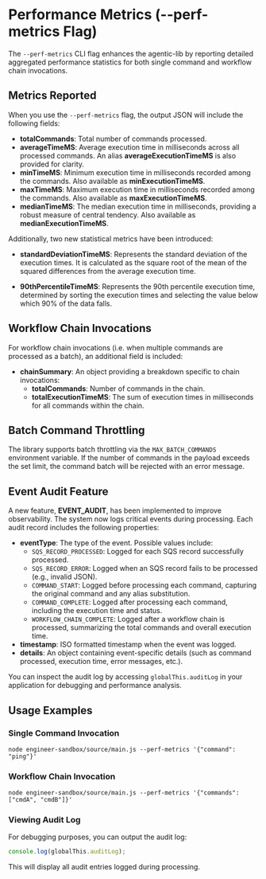 # Performance Metrics (--perf-metrics Flag)

The `--perf-metrics` CLI flag enhances the agentic-lib by reporting detailed aggregated performance statistics for both single command and workflow chain invocations.

## Metrics Reported
When you use the `--perf-metrics` flag, the output JSON will include the following fields:

- **totalCommands**: Total number of commands processed.
- **averageTimeMS**: Average execution time in milliseconds across all processed commands. An alias **averageExecutionTimeMS** is also provided for clarity.
- **minTimeMS**: Minimum execution time in milliseconds recorded among the commands. Also available as **minExecutionTimeMS**.
- **maxTimeMS**: Maximum execution time in milliseconds recorded among the commands. Also available as **maxExecutionTimeMS**.
- **medianTimeMS**: The median execution time in milliseconds, providing a robust measure of central tendency. Also available as **medianExecutionTimeMS**.

Additionally, two new statistical metrics have been introduced:

- **standardDeviationTimeMS**: Represents the standard deviation of the execution times. It is calculated as the square root of the mean of the squared differences from the average execution time.

- **90thPercentileTimeMS**: Represents the 90th percentile execution time, determined by sorting the execution times and selecting the value below which 90% of the data falls.

## Workflow Chain Invocations
For workflow chain invocations (i.e. when multiple commands are processed as a batch), an additional field is included:

- **chainSummary**: An object providing a breakdown specific to chain invocations:
  - **totalCommands**: Number of commands in the chain.
  - **totalExecutionTimeMS**: The sum of execution times in milliseconds for all commands within the chain.

## Batch Command Throttling

The library supports batch throttling via the `MAX_BATCH_COMMANDS` environment variable. If the number of commands in the payload exceeds the set limit, the command batch will be rejected with an error message.

## Event Audit Feature

A new feature, **EVENT_AUDIT**, has been implemented to improve observability. The system now logs critical events during processing. Each audit record includes the following properties:

- **eventType**: The type of the event. Possible values include:
  - `SQS_RECORD_PROCESSED`: Logged for each SQS record successfully processed.
  - `SQS_RECORD_ERROR`: Logged when an SQS record fails to be processed (e.g., invalid JSON).
  - `COMMAND_START`: Logged before processing each command, capturing the original command and any alias substitution.
  - `COMMAND_COMPLETE`: Logged after processing each command, including the execution time and status.
  - `WORKFLOW_CHAIN_COMPLETE`: Logged after a workflow chain is processed, summarizing the total commands and overall execution time.
- **timestamp**: ISO formatted timestamp when the event was logged.
- **details**: An object containing event-specific details (such as command processed, execution time, error messages, etc.).

You can inspect the audit log by accessing `globalThis.auditLog` in your application for debugging and performance analysis.

## Usage Examples

### Single Command Invocation

```
node engineer-sandbox/source/main.js --perf-metrics '{"command": "ping"}'
```

### Workflow Chain Invocation

```
node engineer-sandbox/source/main.js --perf-metrics '{"commands": ["cmdA", "cmdB"]}'
```

### Viewing Audit Log

For debugging purposes, you can output the audit log:

```js
console.log(globalThis.auditLog);
```

This will display all audit entries logged during processing.
